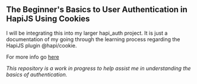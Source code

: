 <h2>The Beginner's Basics to User Authentication in HapiJS Using Cookies</h2>

I will be integrating this into my larger hapi_auth project.  It is just a documentation of my going through the learning process regarding the HapiJS plugin @hapi/cookie.

For more info go <a href="https://hapi.dev/module/cookie/api/?v=11.0.2">here</a>

_This repository is a work in progress to help assist me in understanding the basics of authentication._
